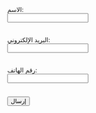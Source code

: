 <form action="https://script.google.com/macros/s/AKfycbxPvx5CXY-evqeSV6ruuTVIL74Pn1b-ZUOmGOLoBboNCaI1B-5mZ1nYL639Hj0mIN-X/exec" method="POST">
  <label>الاسم:</label><br>
  <input name="name" required><br><br>

  <label>البريد الإلكتروني:</label><br>
  <input type="email" name="email" required><br><br>

  <label>رقم الهاتف:</label><br>
  <input name="phone"><br><br>

  <button type="submit">إرسال</button>
</form>
